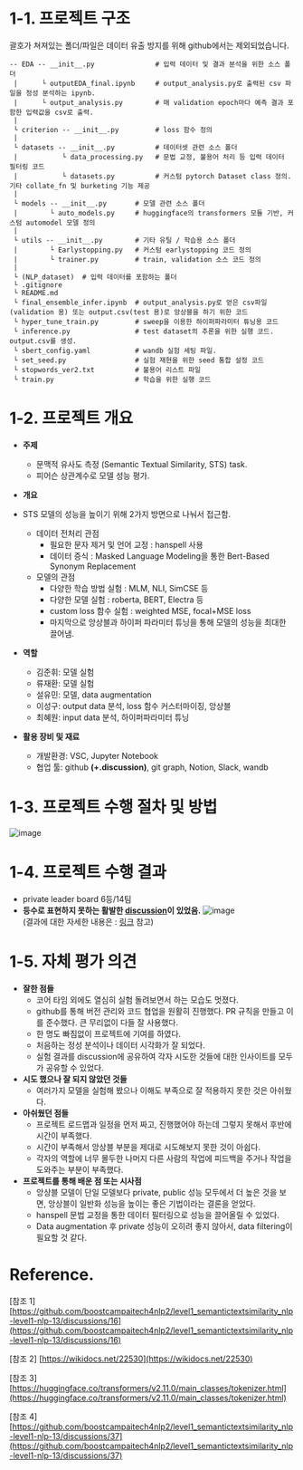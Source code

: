 # 1-1. 프로젝트 구조
괄호가 쳐져있는 폴더/파일은 데이터 유출 방지를 위해 github에서는 제외되었습니다.
```text
-- EDA -- __init__.py               # 입력 데이터 및 결과 분석을 위한 소스 폴더
 |      └ outputEDA_final.ipynb     # output_analysis.py로 출력된 csv 파일을 정성 분석하는 ipynb.
 |      └ output_analysis.py        # 매 validation epoch마다 예측 결과 포함한 입력값을 csv로 출력.
 | 
 └ criterion -- __init__.py         # loss 함수 정의
 | 
 └ datasets -- __init__.py          # 데이터셋 관련 소스 폴더
 |           └ data_processing.py   # 문법 교정, 불용어 처리 등 입력 데이터 필터링 코드
 |           └ datasets.py          # 커스텀 pytorch Dataset class 정의. 기타 collate_fn 및 burketing 기능 제공
 | 
 └ models -- __init__.py       # 모델 관련 소스 폴더
 |        └ auto_models.py     # huggingface의 transformers 모듈 기반, 커스텀 automodel 모델 정의
 | 
 └ utils -- __init__.py        # 기타 유틸 / 학습용 소스 폴더
 |        └ Earlystopping.py   # 커스텀 earlystopping 코드 정의 
 |        └ trainer.py         # train, validation 소스 코드 정의
 |  
 └ (NLP_dataset)  # 입력 데이터를 포함하는 폴더
 └ .gitignore 
 └ README.md
 └ final_ensemble_infer.ipynb  # output_analysis.py로 얻은 csv파일(validation 용) 또는 output.csv(test 용)로 앙상블을 하기 위한 코드
 └ hyper_tune_train.py         # sweep을 이용한 하이퍼파라미터 튜닝용 코드
 └ inference.py                # test dataset의 추론을 위한 실행 코드.  output.csv를 생성.
 └ sbert_config.yaml           # wandb 실험 세팅 파일.
 └ set_seed.py                 # 실험 재현을 위한 seed 통합 설정 코드
 └ stopwords_ver2.txt          # 불용어 리스트 파일
 └ train.py                    # 학습을 위한 실행 코드
```

# 1-2. 프로젝트 개요

- **주제**
    - 문맥적 유사도 측정 (Semantic Textual Similarity, STS) task.
    - 피어슨 상관계수로 모델 성능 평가.
    
- **개요**
 - STS 모델의 성능을 높이기 위해 2가지 방면으로 나눠서 접근함. 
   - 데이터 전처리 관점
     - 필요한 문자 제거 및 언어 교정 : hanspell 사용
     - 데이터 증식 : Masked Language Modeling을 통한 Bert-Based Synonym Replacement
   -  모델의 관점
      -  다양한 학습 방법 실험 : MLM, NLI, SimCSE 등
      -  다양한 모델 실험 : roberta, BERT, Electra 등
      -  custom loss 함수 실험 : weighted MSE, focal+MSE loss
      -  마지막으로 앙상블과 하이퍼 파라미터 튜닝을 통해 모델의 성능을 최대한 끌어냄.
    
- **역할**
  - 김준휘: 모델 실험
  - 류재환: 모델 실험
  - 설유민: 모델, data augmentation
  - 이성구: output data 분석, loss 함수 커스터마이징, 앙상블
  - 최혜원: input data 분석, 하이퍼파라미터 튜닝
 
- **활용 장비 및 재료**
    - 개발환경: VSC, Jupyter Notebook
    - 협업 툴: github **(+.discussion)**, git graph, Notion, Slack, wandb
 
# 1-3. 프로젝트 수행 절차 및 방법
![image](https://user-images.githubusercontent.com/33012030/201002408-40596fdb-46d2-4bcb-84c7-4b383d05c5ad.png)

# 1-4. 프로젝트 수행 결과
- private leader board 6등/14팀
- **등수로 표현하지 못하는 활발한 [discussion](https://github.com/boostcampaitech4nlp2/level1_semantictextsimilarity_nlp-level1-nlp-13/discussions)이 있었음.**
![image](https://user-images.githubusercontent.com/33012030/200209655-752e63c1-bb74-4369-b80f-7acee60eee83.png)      
(결과에 대한 자세한 내용은 : [링크](https://github.com/boostcampaitech4nlp2/level1_semantictextsimilarity_nlp-level1-nlp-13/discussions/57) 참고)

# 1-5. 자체 평가 의견
- **잘한 점들**
    - 코어 타임 외에도 열심히 실험 돌려보면서 하는 모습도 멋졌다.
    - github를 통해 버전 관리와 코드 협업을 원활히 진행했다. PR 규칙을 만들고 이를 준수했다. 큰 무리없이 다들 잘 사용했다.
    - 한 명도 빠짐없이 프로젝트에 기여를 하였다.
    - 처음하는 정성 분석이나 데이터 시각화가 잘 되었다.
    - 실험 결과를 discussion에 공유하여 각자 시도한 것들에 대한 인사이트를 모두가 공유할 수 있었다.
- **시도 했으나 잘 되지 않았던 것들**
    - 여러가지 모델을 실험해 봤으나 이해도 부족으로 잘 적용하지 못한 것은 아쉬웠다.
- **아쉬웠던 점들**
    - 프로젝트 로드맵과 일정을 먼저 짜고, 진행했어야 하는데 그렇지 못해서 후반에 시간이 부족했다.
    - 시간이 부족해서 앙상블 부분을 제대로 시도해보지 못한 것이 아쉽다.
    - 각자의 역할에 너무 몰두한 나머지 다른 사람의 작업에 피드백을 주거나 작업을 도와주는 부분이 부족했다.
- **프로젝트를 통해 배운 점 또는 시사점**
    - 앙상블 모델이 단일 모델보다 private, public 성능 모두에서 더 높은 것을 보면, 앙상블이 일반화 성능을 높이는 좋은 기법이라는 결론을 얻었다.
    - hanspell 문법 교정을 통한 데이터 필터링으로 성능을 끌어올릴 수 있었다.
    - Data augmentation 후 private 성능이 오히려 좋지 않아서, data filtering이 필요할 것 같다.

# Reference.

[참조 1] [https://github.com/boostcampaitech4nlp2/level1_semantictextsimilarity_nlp-level1-nlp-13/discussions/16](https://github.com/boostcampaitech4nlp2/level1_semantictextsimilarity_nlp-level1-nlp-13/discussions/16)

[참조 2] [https://wikidocs.net/22530](https://wikidocs.net/22530)

[참조 3] [https://huggingface.co/transformers/v2.11.0/main_classes/tokenizer.html](https://huggingface.co/transformers/v2.11.0/main_classes/tokenizer.html)

[참조 4] [https://github.com/boostcampaitech4nlp2/level1_semantictextsimilarity_nlp-level1-nlp-13/discussions/37](https://github.com/boostcampaitech4nlp2/level1_semantictextsimilarity_nlp-level1-nlp-13/discussions/37)

